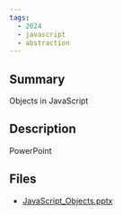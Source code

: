 ```yaml
---
tags:
  - 2024
  - javascript
  - abstraction
---
```


## Summary

Objects in JavaScript

## Description

PowerPoint

## Files

*   [JavaScript\_Objects.pptx](resources/Muhammad_Khurram/JavaScript_Objects.pptx)
